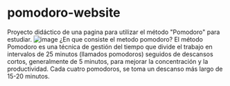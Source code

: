 # pomodoro-website
Proyecto didáctico de una pagina para utilizar el método "Pomodoro" para estudiar.
![image](https://github.com/user-attachments/assets/16124126-d70d-4cb5-83ae-a4728a6dc9c9)
¿En que consiste el metodo pomodoro? 
El método Pomodoro es una técnica de gestión del tiempo que divide el trabajo en intervalos de 25 minutos (llamados pomodoros) seguidos de descansos cortos, generalmente de 5 minutos, para mejorar la concentración y la productividad. Cada cuatro pomodoros, se toma un descanso más largo de 15-20 minutos. 
